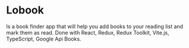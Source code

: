 # Lobook
Is a book finder app that will help you add books to your reading list and mark them as read.
Done with React, Redux, Redux Toolkit, Vite.js, TypeScript, Google Api Books.